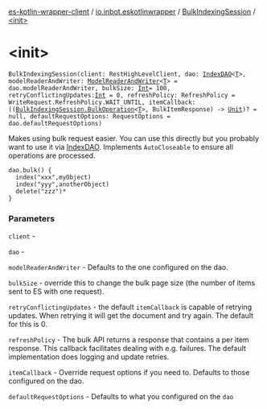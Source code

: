 [es-kotlin-wrapper-client](../../index.md) / [io.inbot.eskotlinwrapper](../index.md) / [BulkIndexingSession](index.md) / [&lt;init&gt;](./-init-.md)

# &lt;init&gt;

`BulkIndexingSession(client: RestHighLevelClient, dao: `[`IndexDAO`](../-index-d-a-o/index.md)`<`[`T`](index.md#T)`>, modelReaderAndWriter: `[`ModelReaderAndWriter`](../-model-reader-and-writer/index.md)`<`[`T`](index.md#T)`> = dao.modelReaderAndWriter, bulkSize: `[`Int`](https://kotlinlang.org/api/latest/jvm/stdlib/kotlin/-int/index.html)` = 100, retryConflictingUpdates: `[`Int`](https://kotlinlang.org/api/latest/jvm/stdlib/kotlin/-int/index.html)` = 0, refreshPolicy: RefreshPolicy = WriteRequest.RefreshPolicy.WAIT_UNTIL, itemCallback: ((`[`BulkIndexingSession.BulkOperation`](-bulk-operation/index.md)`<`[`T`](index.md#T)`>, BulkItemResponse) -> `[`Unit`](https://kotlinlang.org/api/latest/jvm/stdlib/kotlin/-unit/index.html)`)? = null, defaultRequestOptions: RequestOptions = dao.defaultRequestOptions)`

Makes using bulk request easier. You can use this directly but you probably want to use it via [IndexDAO](../-index-d-a-o/index.md). Implements `AutoCloseable` to ensure all operations are processed.

```
dao.bulk() {
  index("xxx",myObject)
  index("yyy",anotherObject)
  delete("zzz")*
}
```

### Parameters

`client` -

`dao` -

`modelReaderAndWriter` - Defaults to the one configured on the dao.

`bulkSize` - override this to change the bulk page size (the number of items sent to ES with one request).

`retryConflictingUpdates` - the default `itemCallback` is capable of retrying updates. When retrying it will get the document and try again. The default for this is 0.

`refreshPolicy` - The bulk API returns a response that contains a per item response. This callback facilitates dealing with e.g. failures. The default implementation does logging and update retries.

`itemCallback` - Override request options if you need to. Defaults to those configured on the dao.

`defaultRequestOptions` - Defaults to what you configured on the `dao`